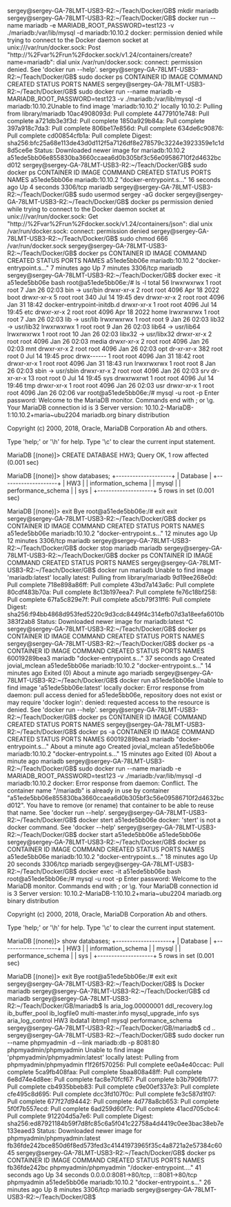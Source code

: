 sergey@sergey-GA-78LMT-USB3-R2:~/Teach/Docker/GB$ mkdir mariadb
sergey@sergey-GA-78LMT-USB3-R2:~/Teach/Docker/GB$ docker run --name mariadb -e MARIADB_ROOT_PASSWORD=test123 -v ./mariadb:/var/lib/mysql -d mariadb:10.10.2
docker: permission denied while trying to connect to the Docker daemon socket at unix:///var/run/docker.sock: Post "http://%2Fvar%2Frun%2Fdocker.sock/v1.24/containers/create?name=mariadb": dial unix /var/run/docker.sock: connect: permission denied.
See 'docker run --help'.
sergey@sergey-GA-78LMT-USB3-R2:~/Teach/Docker/GB$ sudo docker ps
CONTAINER ID   IMAGE     COMMAND   CREATED   STATUS    PORTS     NAMES
sergey@sergey-GA-78LMT-USB3-R2:~/Teach/Docker/GB$ sudo docker run --name mariadb -e MARIADB_ROOT_PASSWORD=test123 -v ./mariadb:/var/lib/mysql -d mariadb:10.10.2Unable to find image 'mariadb:10.10.2' locally
10.10.2: Pulling from library/mariadb
10ac4908093d: Pull complete 
44779101e748: Pull complete 
a721db3e3f3d: Pull complete 
1850a929b84a: Pull complete 
397a918c7da3: Pull complete 
806be17e856d: Pull complete 
634de6c90876: Pull complete 
cd00854cfb1a: Pull complete 
Digest: sha256:bfc25a68e113de43d0d112f5a7126df8e278579c3224e3923359e1c1d8d5ce6e
Status: Downloaded newer image for mariadb:10.10.2
a51ede5bb06e855830ba3660ccaea6d0b305bf3c56e09586710f2d4632bcd012
sergey@sergey-GA-78LMT-USB3-R2:~/Teach/Docker/GB$ sudo docker ps
CONTAINER ID   IMAGE             COMMAND                  CREATED          STATUS         PORTS      NAMES
a51ede5bb06e   mariadb:10.10.2   "docker-entrypoint.s…"   16 seconds ago   Up 4 seconds   3306/tcp   mariadb
sergey@sergey-GA-78LMT-USB3-R2:~/Teach/Docker/GB$ sudo usermod sergey -aG docker
sergey@sergey-GA-78LMT-USB3-R2:~/Teach/Docker/GB$ docker ps
permission denied while trying to connect to the Docker daemon socket at unix:///var/run/docker.sock: Get "http://%2Fvar%2Frun%2Fdocker.sock/v1.24/containers/json": dial unix /var/run/docker.sock: connect: permission denied
sergey@sergey-GA-78LMT-USB3-R2:~/Teach/Docker/GB$ sudo chmod 666 /var/run/docker.sock
sergey@sergey-GA-78LMT-USB3-R2:~/Teach/Docker/GB$ docker ps
CONTAINER ID   IMAGE             COMMAND                  CREATED         STATUS         PORTS      NAMES
a51ede5bb06e   mariadb:10.10.2   "docker-entrypoint.s…"   7 minutes ago   Up 7 minutes   3306/tcp   mariadb
sergey@sergey-GA-78LMT-USB3-R2:~/Teach/Docker/GB$ docker exec -it a51ede5bb06e bash
root@a51ede5bb06e:/# ls -l
total 56
lrwxrwxrwx   1 root root    7 Jan 26 02:03 bin -> usr/bin
drwxr-xr-x   2 root root 4096 Apr 18  2022 boot
drwxr-xr-x   5 root root  340 Jul 14 19:45 dev
drwxr-xr-x   2 root root 4096 Jan 31 18:42 docker-entrypoint-initdb.d
drwxr-xr-x   1 root root 4096 Jul 14 19:45 etc
drwxr-xr-x   2 root root 4096 Apr 18  2022 home
lrwxrwxrwx   1 root root    7 Jan 26 02:03 lib -> usr/lib
lrwxrwxrwx   1 root root    9 Jan 26 02:03 lib32 -> usr/lib32
lrwxrwxrwx   1 root root    9 Jan 26 02:03 lib64 -> usr/lib64
lrwxrwxrwx   1 root root   10 Jan 26 02:03 libx32 -> usr/libx32
drwxr-xr-x   2 root root 4096 Jan 26 02:03 media
drwxr-xr-x   2 root root 4096 Jan 26 02:03 mnt
drwxr-xr-x   2 root root 4096 Jan 26 02:03 opt
dr-xr-xr-x 382 root root    0 Jul 14 19:45 proc
drwx------   1 root root 4096 Jan 31 18:42 root
drwxr-xr-x   1 root root 4096 Jan 31 18:43 run
lrwxrwxrwx   1 root root    8 Jan 26 02:03 sbin -> usr/sbin
drwxr-xr-x   2 root root 4096 Jan 26 02:03 srv
dr-xr-xr-x  13 root root    0 Jul 14 19:45 sys
drwxrwxrwt   1 root root 4096 Jul 14 19:46 tmp
drwxr-xr-x   1 root root 4096 Jan 26 02:03 usr
drwxr-xr-x   1 root root 4096 Jan 26 02:06 var
root@a51ede5bb06e:/# mysql -u root -p
Enter password: 
Welcome to the MariaDB monitor.  Commands end with ; or \g.
Your MariaDB connection id is 3
Server version: 10.10.2-MariaDB-1:10.10.2+maria~ubu2204 mariadb.org binary distribution

Copyright (c) 2000, 2018, Oracle, MariaDB Corporation Ab and others.

Type 'help;' or '\h' for help. Type '\c' to clear the current input statement.

MariaDB [(none)]> CREATE DATABASE HW3;
Query OK, 1 row affected (0.001 sec)

MariaDB [(none)]> show databases;
+--------------------+
| Database           |
+--------------------+
| HW3                |
| information_schema |
| mysql              |
| performance_schema |
| sys                |
+--------------------+
5 rows in set (0.001 sec)

MariaDB [(none)]> exit
Bye
root@a51ede5bb06e:/# exit
exit
sergey@sergey-GA-78LMT-USB3-R2:~/Teach/Docker/GB$ docker ps
CONTAINER ID   IMAGE             COMMAND                  CREATED          STATUS          PORTS      NAMES
a51ede5bb06e   mariadb:10.10.2   "docker-entrypoint.s…"   12 minutes ago   Up 12 minutes   3306/tcp   mariadb
sergey@sergey-GA-78LMT-USB3-R2:~/Teach/Docker/GB$ docker stop mariadb
mariadb
sergey@sergey-GA-78LMT-USB3-R2:~/Teach/Docker/GB$ docker ps
CONTAINER ID   IMAGE     COMMAND   CREATED   STATUS    PORTS     NAMES
sergey@sergey-GA-78LMT-USB3-R2:~/Teach/Docker/GB$ docker run mariadb
Unable to find image 'mariadb:latest' locally
latest: Pulling from library/mariadb
9d19ee268e0d: Pull complete 
718e898a86ff: Pull complete 
43bd7a143a6c: Pull complete 
80cdf483b70a: Pull complete 
8c13b197eea7: Pull complete 
fe76c18bf258: Pull complete 
67fa5c829e7f: Pull complete 
a5cb79f31ff6: Pull complete 
Digest: sha256:f94bb4868d953fed5220c9d3cdc8449f4c314efb07d3a18eefa6010b383f2ab8
Status: Downloaded newer image for mariadb:latest
^C
sergey@sergey-GA-78LMT-USB3-R2:~/Teach/Docker/GB$ docker ps
CONTAINER ID   IMAGE     COMMAND   CREATED   STATUS    PORTS     NAMES
sergey@sergey-GA-78LMT-USB3-R2:~/Teach/Docker/GB$ docker ps -a
CONTAINER ID   IMAGE             COMMAND                  CREATED          STATUS                          PORTS     NAMES
60019289bea3   mariadb           "docker-entrypoint.s…"   37 seconds ago   Created                                   jovial_mclean
a51ede5bb06e   mariadb:10.10.2   "docker-entrypoint.s…"   14 minutes ago   Exited (0) About a minute ago             mariadb
sergey@sergey-GA-78LMT-USB3-R2:~/Teach/Docker/GB$ docker run a51ede5bb06e
Unable to find image 'a51ede5bb06e:latest' locally
docker: Error response from daemon: pull access denied for a51ede5bb06e, repository does not exist or may require 'docker login': denied: requested access to the resource is denied.
See 'docker run --help'.
sergey@sergey-GA-78LMT-USB3-R2:~/Teach/Docker/GB$ docker ps
CONTAINER ID   IMAGE     COMMAND   CREATED   STATUS    PORTS     NAMES
sergey@sergey-GA-78LMT-USB3-R2:~/Teach/Docker/GB$ docker ps -a
CONTAINER ID   IMAGE             COMMAND                  CREATED              STATUS                          PORTS     NAMES
60019289bea3   mariadb           "docker-entrypoint.s…"   About a minute ago   Created                                   jovial_mclean
a51ede5bb06e   mariadb:10.10.2   "docker-entrypoint.s…"   15 minutes ago       Exited (0) About a minute ago             mariadb
sergey@sergey-GA-78LMT-USB3-R2:~/Teach/Docker/GB$ sudo docker run --name mariadb -e MARIADB_ROOT_PASSWORD=test123 -v ./mariadb:/var/lib/mysql -d mariadb:10.10.2
docker: Error response from daemon: Conflict. The container name "/mariadb" is already in use by container "a51ede5bb06e855830ba3660ccaea6d0b305bf3c56e09586710f2d4632bcd012". You have to remove (or rename) that container to be able to reuse that name.
See 'docker run --help'.
sergey@sergey-GA-78LMT-USB3-R2:~/Teach/Docker/GB$ docker stert a51ede5bb06e
docker: 'stert' is not a docker command.
See 'docker --help'
sergey@sergey-GA-78LMT-USB3-R2:~/Teach/Docker/GB$ docker start a51ede5bb06e
a51ede5bb06e
sergey@sergey-GA-78LMT-USB3-R2:~/Teach/Docker/GB$ docker ps
CONTAINER ID   IMAGE             COMMAND                  CREATED          STATUS          PORTS      NAMES
a51ede5bb06e   mariadb:10.10.2   "docker-entrypoint.s…"   18 minutes ago   Up 20 seconds   3306/tcp   mariadb
sergey@sergey-GA-78LMT-USB3-R2:~/Teach/Docker/GB$ docker exec -it a51ede5bb06e bash
root@a51ede5bb06e:/# mysql -u root -p
Enter password: 
Welcome to the MariaDB monitor.  Commands end with ; or \g.
Your MariaDB connection id is 3
Server version: 10.10.2-MariaDB-1:10.10.2+maria~ubu2204 mariadb.org binary distribution

Copyright (c) 2000, 2018, Oracle, MariaDB Corporation Ab and others.

Type 'help;' or '\h' for help. Type '\c' to clear the current input statement.

MariaDB [(none)]> show databases;
+--------------------+
| Database           |
+--------------------+
| HW3                |
| information_schema |
| mysql              |
| performance_schema |
| sys                |
+--------------------+
5 rows in set (0.001 sec)

MariaDB [(none)]> exit
Bye
root@a51ede5bb06e:/# exit
exit
sergey@sergey-GA-78LMT-USB3-R2:~/Teach/Docker/GB$ ls
Docker  mariadb
sergey@sergey-GA-78LMT-USB3-R2:~/Teach/Docker/GB$ cd mariadb
sergey@sergey-GA-78LMT-USB3-R2:~/Teach/Docker/GB/mariadb$ ls
aria_log.00000001  ddl_recovery.log  ib_buffer_pool  ib_logfile0  multi-master.info  mysql_upgrade_info  sys
aria_log_control   HW3               ibdata1         ibtmp1       mysql              performance_schema
sergey@sergey-GA-78LMT-USB3-R2:~/Teach/Docker/GB/mariadb$ cd ..
sergey@sergey-GA-78LMT-USB3-R2:~/Teach/Docker/GB$ sudo docker run --name phpmyadmin -d --link mariadb:db -p 8081:80 phpmyadmin/phpmyadmin
Unable to find image 'phpmyadmin/phpmyadmin:latest' locally
latest: Pulling from phpmyadmin/phpmyadmin
f1f26f570256: Pull complete 
ee0a4e40ccac: Pull complete 
5ca9fb408faa: Pull complete 
5baa808a48ff: Pull complete 
6e8d74e4d8ee: Pull complete 
fac8e70fcf67: Pull complete 
b3b7906fb177: Pull complete 
cb4935bbeb83: Pull complete 
c9e00ef337e3: Pull complete 
cfe495c8d695: Pull complete 
dcc3fd107f0c: Pull complete 
fe3c587d1f07: Pull complete 
677f27d94442: Pull complete 
4d778a8cb653: Pull complete 
5f0f7b557ecd: Pull complete 
6ad259d60f7c: Pull complete 
41acd705cbc4: Pull complete 
912204d5a7e6: Pull complete 
Digest: sha256:ed87921184b59f7d8fc85c6a5f041c22758a4d4419c0ee3bac38eb7e133eaed3
Status: Downloaded newer image for phpmyadmin/phpmyadmin:latest
fb36fde242bce850d6f8ed573fed3c41441973965f35c4a8721a2e57384c6045
sergey@sergey-GA-78LMT-USB3-R2:~/Teach/Docker/GB$ docker ps
CONTAINER ID   IMAGE                   COMMAND                  CREATED          STATUS          PORTS                                   NAMES
fb36fde242bc   phpmyadmin/phpmyadmin   "/docker-entrypoint.…"   41 seconds ago   Up 34 seconds   0.0.0.0:8081->80/tcp, :::8081->80/tcp   phpmyadmin
a51ede5bb06e   mariadb:10.10.2         "docker-entrypoint.s…"   26 minutes ago   Up 8 minutes    3306/tcp                                mariadb
sergey@sergey-GA-78LMT-USB3-R2:~/Teach/Docker/GB$ 
